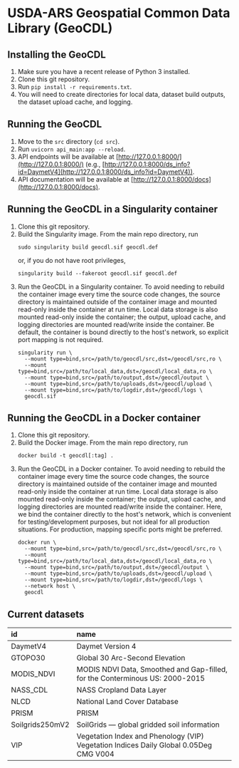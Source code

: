 # USDA-ARS Geospatial Common Data Library (GeoCDL)

## Installing the GeoCDL

1. Make sure you have a recent release of Python 3 installed.
1. Clone this git repository.
1. Run `pip install -r requirements.txt`.
1. You will need to create directories for local data, dataset build outputs, the dataset upload cache, and logging.


## Running the GeoCDL

1. Move to the `src` directory (`cd src`).
1. Run `uvicorn api_main:app --reload`.
1. API endpoints will be available at [http://127.0.0.1:8000/](http://127.0.0.1:8000/) (e.g., [http://127.0.0.1:8000/ds_info?id=DaymetV4](http://127.0.0.1:8000/ds_info?id=DaymetV4)).
1. API documentation will be available at [http://127.0.0.1:8000/docs](http://127.0.0.1:8000/docs).


## Running the GeoCDL in a Singularity container

1. Clone this git repository.
1. Build the Singularity image.  From the main repo directory, run
    ```
    sudo singularity build geocdl.sif geocdl.def
    ```
    or, if you do not have root privileges,
    ```
    singularity build --fakeroot geocdl.sif geocdl.def
    ```
1. Run the GeoCDL in a Singularity container.  To avoid needing to rebuild the container image every time the source code changes, the source directory is maintained outside of the container image and mounted read-only inside the container at run time.  Local data storage is also mounted read-only inside the container; the output, upload cache, and logging directories are mounted read/write inside the container.  Be default, the container is bound directly to the host's network, so explicit port mapping is not required.
    ```
    singularity run \
      --mount type=bind,src=/path/to/geocdl/src,dst=/geocdl/src,ro \
      --mount type=bind,src=/path/to/local_data,dst=/geocdl/local_data,ro \
      --mount type=bind,src=/path/to/output,dst=/geocdl/output \
      --mount type=bind,src=/path/to/uploads,dst=/geocdl/upload \
      --mount type=bind,src=/path/to/logdir,dst=/geocdl/logs \
      geocdl.sif
    ```


## Running the GeoCDL in a Docker container

1. Clone this git repository.
1. Build the Docker image.  From the main repo directory, run
    ```
    docker build -t geocdl[:tag] .
    ```
1. Run the GeoCDL in a Docker container.  To avoid needing to rebuild the container image every time the source code changes, the source directory is maintained outside of the container image and mounted read-only inside the container at run time.  Local data storage is also mounted read-only inside the container; the output, upload cache, and logging directories are mounted read/write inside the container.  Here, we bind the container directly to the host's network, which is convenient for testing/development purposes, but not ideal for all production situations.  For production, mapping specific ports might be preferred.
    ```
    docker run \
      --mount type=bind,src=/path/to/geocdl/src,dst=/geocdl/src,ro \
      --mount type=bind,src=/path/to/local_data,dst=/geocdl/local_data,ro \
      --mount type=bind,src=/path/to/output,dst=/geocdl/output \
      --mount type=bind,src=/path/to/uploads,dst=/geocdl/upload \
      --mount type=bind,src=/path/to/logdir,dst=/geocdl/logs \
      --network host \
      geocdl
    ```


## Current datasets

| id |          name |
| :---			|   :---	| 
| DaymetV4 |    Daymet Version 4 |
| GTOPO30 |     Global 30 Arc-Second Elevation | 
| MODIS_NDVI |  MODIS NDVI Data, Smoothed and Gap-filled, for the Conterminous US: 2000-2015 |
| NASS_CDL |    NASS Cropland Data Layer |
| NLCD |        National Land Cover Database |
| PRISM |       PRISM |
| Soilgrids250mV2 | SoilGrids — global gridded soil information |
| VIP |         Vegetation Index and Phenology (VIP) Vegetation Indices Daily Global 0.05Deg CMG V004 | 
